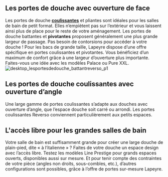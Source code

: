 ## Les portes de douche avec ouverture de face
Les portes de douche [**coulissantes**](/portes-de-douche-coulissantes-CCN641074) et pliantes sont idéales pour les salles de bain de petit format. Elles n’empiètent pas sur l’extérieur et vous laissent ainsi plus de place pour le reste de votre aménagement.
Les portes de douche battantes et **pivotantes** proposent généralement une plus grande largeur de passage. Pas besoin de contorsions pour accéder à votre douche !
Pour les bacs de grande taille, Lapeyre dispose d’une offre spécifique en portes coulissantes et pivotantes. Vous bénéficiez d’un maximum de confort grâce à une largeur d’ouverture plus importante. Faites-vous une idée avec les modèles Palace ou Pure XXL.
![desktop_lesportesdedouche_battantreverso_p1](//statics.lapeyre.fr/img/contrib/2bdd4da3002018ad/desktop_lesportesdedouche_battantreverso_p1.jpg)
## Les portes de douche coulissantes avec ouverture d’angle
Une large gamme de portes coulissantes s’adapte aux douches avec ouverture d’angle, que l’espace douche soit carré ou arrondi. Les portes coulissantes Reverso conviennent particulièrement aux petits espaces.
## L'accès libre pour les grandes salles de bain
Votre salle de bain est suffisamment grande pour créer une large douche de plain-pied, dite « à l’italienne » ? Faites de votre douche un espace design avec l’accès libre. Testez les modèles Line Prestige pour grands espaces ouverts, disponibles aussi sur mesure.
Et pour tenir compte des contraintes de votre pièce (angles non droits, sous-combles, etc.), d’autres configurations sont possibles, grâce à l’offre de portes sur-mesure Lapeyre.